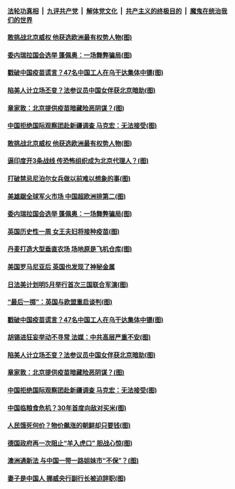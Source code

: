 

####  [法轮功真相](../../../../basic/blob/master/README.md?t=12082331) &nbsp;|&nbsp; [九评共产党](../../../../9ping.md/blob/master/README.md?t=12082331) &nbsp;|&nbsp; [解体党文化](../../../../jtdwh.md/blob/master/README.md?t=12082331)  &nbsp;|&nbsp; [共产主义的终极目的](../../../../gczydzjmd.md/blob/master/README.md?t=12082331) &nbsp;|&nbsp; [魔鬼在统治我们的世界](../../../../mgztzwmdsj.md/blob/master/README.md?t=12082331) 

#### [敢挑战北京威权 他获选欧洲最有权势人物(图)](../pages/p9/955079.md?t=12082331) 

#### [委内瑞拉国会选举 蓬佩奥：一场舞弊骗局(图)](../pages/p9/954989.md?t=12082331) 

#### [戳破中国疫苗谎言？47名中国工人在乌干达集体中镖(图)](../pages/p9/954994.md?t=12082331) 

#### [陷美人计立场丕变？法参议员中国女伴获北京暗助(图)](../pages/p9/954889.md?t=12082331) 

#### [章家敦：北京提供疫苗暗藏险恶阴谋？(图)](../pages/p9/954900.md?t=12082331) 

#### [中国拒绝国际观察团赴新疆调查 马克宏：无法接受(图)](../pages/p9/954888.md?t=12082331) 

#### [敢挑战北京威权 他获选欧洲最有权势人物(图)](../pages/p9/955079.md?t=12082331) 

#### [逼印度开3条战线 传恐怖组织成为北京代理人？(图)](../pages/p9/954997.md?t=12082331) 

#### [打破禁忌尼泊尔女兵做以前难以想象的事(图)](../pages/p9/955056.md?t=12082331) 

#### [美雄踞全球军火市场 中国超欧洲排第二(图)](../pages/p9/955053.md?t=12082331) 

#### [委内瑞拉国会选举 蓬佩奥：一场舞弊骗局(图)](../pages/p9/954989.md?t=12082331) 

#### [英国历史性一周 女王夫妇将接种疫苗(图)](../pages/p9/955040.md?t=12082331) 

#### [丹麦打造大型垂直农场 场地原是飞机仓库(图)](../pages/p9/955037.md?t=12082331) 

#### [美国罗马尼亚后 英国也发现了神秘金属](../pages/p9/955003.md?t=12082331) 

#### [日法美计划明5月举行首次三国联合军演(图)](../pages/p9/955002.md?t=12082331) 

#### [“最后一掷”：英国与欧盟重启谈判(图)](../pages/p9/954936.md?t=12082331) 

#### [戳破中国疫苗谎言？47名中国工人在乌干达集体中镖(图)](../pages/p9/954994.md?t=12082331) 

#### [胡锡进狂妄举动不寻常 法媒：中共高层严重不安(图)](../pages/p9/954966.md?t=12082331) 

#### [陷美人计立场丕变？法参议员中国女伴获北京暗助(图)](../pages/p9/954889.md?t=12082331) 

#### [章家敦：北京提供疫苗暗藏险恶阴谋？(图)](../pages/p9/954900.md?t=12082331) 

#### [中国拒绝国际观察团赴新疆调查 马克宏：无法接受(图)](../pages/p9/954888.md?t=12082331) 

#### [中国临粮食危机？30年首度向敌对买米(图)](../pages/p9/954823.md?t=12082331) 

#### [人民饿死何价？物价飙涨的朝鲜却只要钱(图)](../pages/p9/954813.md?t=12082331) 

#### [德国政府再一次阻止“羊入虎口” 胆战心惊(图)](../pages/p9/954858.md?t=12082331) 

#### [澳洲通新法 与中国一带一路姐妹市“不保”？(图)](../pages/p9/954849.md?t=12082331) 

#### [妻子是中国人 挪威央行副行长被迫辞职(图)](../pages/p9/954810.md?t=12082331) 

